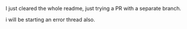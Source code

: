 I just cleared the whole readme, just trying a PR with a separate branch.

i will be starting an error thread also.
